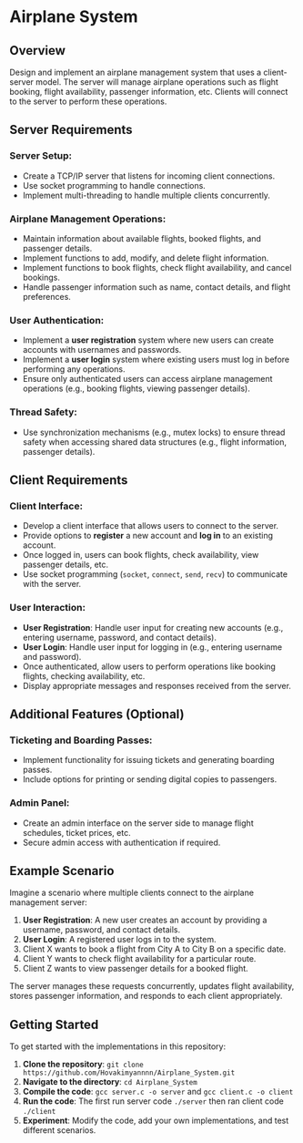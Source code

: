 # Airplane System

## Overview
Design and implement an airplane management system that uses a client-server model. The server will manage airplane operations such as flight booking, flight availability, passenger information, etc. Clients will connect to the server to perform these operations.

## Server Requirements

### Server Setup:
- Create a TCP/IP server that listens for incoming client connections.
- Use socket programming to handle connections.
- Implement multi-threading to handle multiple clients concurrently.

### Airplane Management Operations:
- Maintain information about available flights, booked flights, and passenger details.
- Implement functions to add, modify, and delete flight information.
- Implement functions to book flights, check flight availability, and cancel bookings.
- Handle passenger information such as name, contact details, and flight preferences.

### User Authentication:
- Implement a **user registration** system where new users can create accounts with usernames and passwords.
- Implement a **user login** system where existing users must log in before performing any operations.
- Ensure only authenticated users can access airplane management operations (e.g., booking flights, viewing passenger details).

### Thread Safety:
- Use synchronization mechanisms (e.g., mutex locks) to ensure thread safety when accessing shared data structures (e.g., flight information, passenger details).

## Client Requirements

### Client Interface:
- Develop a client interface that allows users to connect to the server.
- Provide options to **register** a new account and **log in** to an existing account.
- Once logged in, users can book flights, check availability, view passenger details, etc.
- Use socket programming (`socket`, `connect`, `send`, `recv`) to communicate with the server.

### User Interaction:
- **User Registration**: Handle user input for creating new accounts (e.g., entering username, password, and contact details).
- **User Login**: Handle user input for logging in (e.g., entering username and password).
- Once authenticated, allow users to perform operations like booking flights, checking availability, etc.
- Display appropriate messages and responses received from the server.

## Additional Features (Optional)

### Ticketing and Boarding Passes:
- Implement functionality for issuing tickets and generating boarding passes.
- Include options for printing or sending digital copies to passengers.

### Admin Panel:
- Create an admin interface on the server side to manage flight schedules, ticket prices, etc.
- Secure admin access with authentication if required.

## Example Scenario
Imagine a scenario where multiple clients connect to the airplane management server:

1. **User Registration**: A new user creates an account by providing a username, password, and contact details.
2. **User Login**: A registered user logs in to the system.
3. Client X wants to book a flight from City A to City B on a specific date.
4. Client Y wants to check flight availability for a particular route.
5. Client Z wants to view passenger details for a booked flight.

The server manages these requests concurrently, updates flight availability, stores passenger information, and responds to each client appropriately.


## Getting Started

To get started with the implementations in this repository:

1. **Clone the repository**: `git clone https://github.com/Hovakimyannnn/Airplane_System.git`
2. **Navigate to the directory**: `cd Airplane_System`
3. **Compile the code**: `gcc server.c -o server` and `gcc client.c -o client`
4. **Run the code**: The first run server code `./server` then ran client code `./client`
5. **Experiment**: Modify the code, add your own implementations, and test different scenarios.